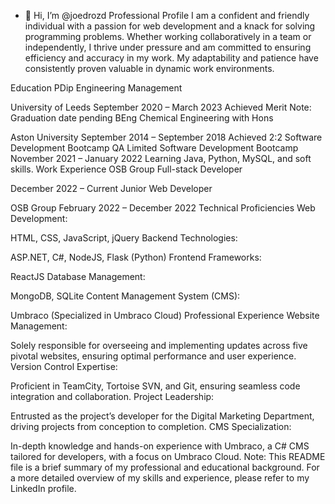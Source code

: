 - 👋 Hi, I’m @joedrozd
Professional Profile
I am a confident and friendly individual with a passion for web development and a knack for solving programming problems. Whether working collaboratively in a team or independently, I thrive under pressure and am committed to ensuring efficiency and accuracy in my work. My adaptability and patience have consistently proven valuable in dynamic work environments.

Education
PDip Engineering Management

University of Leeds
September 2020 – March 2023
Achieved Merit
Note: Graduation date pending
BEng Chemical Engineering with Hons

Aston University
September 2014 – September 2018
Achieved 2:2
Software Development Bootcamp
QA Limited Software Development Bootcamp
November 2021 – January 2022
Learning Java, Python, MySQL, and soft skills.
Work Experience
OSB Group Full-stack Developer

December 2022 – Current
Junior Web Developer

OSB Group
February 2022 – December 2022
Technical Proficiencies
Web Development:

HTML, CSS, JavaScript, jQuery
Backend Technologies:

ASP.NET, C#, NodeJS, Flask (Python)
Frontend Frameworks:

ReactJS
Database Management:

MongoDB, SQLite
Content Management System (CMS):

Umbraco (Specialized in Umbraco Cloud)
Professional Experience
Website Management:

Solely responsible for overseeing and implementing updates across five pivotal websites, ensuring optimal performance and user experience.
Version Control Expertise:

Proficient in TeamCity, Tortoise SVN, and Git, ensuring seamless code integration and collaboration.
Project Leadership:

Entrusted as the project’s developer for the Digital Marketing Department, driving projects from conception to completion.
CMS Specialization:

In-depth knowledge and hands-on experience with Umbraco, a C# CMS tailored for developers, with a focus on Umbraco Cloud.
Note: This README file is a brief summary of my professional and educational background. For a more detailed overview of my skills and experience, please refer to my LinkedIn profile.

<!---
joedrozd/joedrozd is a ✨ special ✨ repository because its `README.md` (this file) appears on your GitHub profile.
You can click the Preview link to take a look at your changes.
--->
